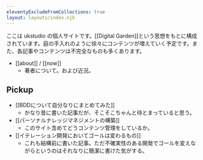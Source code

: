 ```yaml
---
eleventyExcludeFromCollections: true
layout: layouts/index.njk
---
```


ここは ukstudio の個人サイトです。[[Digital Garden]]という思想をもとに構成されています。庭の手入れのように徐々にコンテンツが増えていく予定です。また、各記事やコンテンツは不完全なものも多くあります。

- [[about]] / [[now]]
	- 著者について。および近況。

## Pickup

- [[BDDについて自分なりにまとめてみた]]
	- かなり昔に書いた記事だが、そこそこちゃんと待とまっていると思う。
- [[パーソナルナレッジマネジメントの構築]]
	- このサイト含めてどうコンテンツ管理をしているか。
- [[イテレーション開発においてゴールは変わるもの]]
	- これも結構前に書いた記事。ただ不確実性のある開発でゴールを変えながらというのはそれなりに簡潔に書けた気がする。